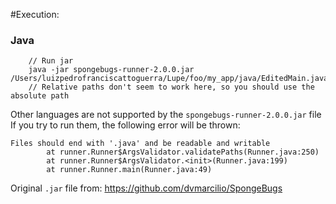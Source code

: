 #Execution:

### Java
```
    // Run jar
    java -jar spongebugs-runner-2.0.0.jar /Users/luizpedrofranciscattoguerra/Lupe/foo/my_app/java/EditedMain.java
    // Relative paths don't seem to work here, so you should use the absolute path
```

Other languages are not supported by the ```spongebugs-runner-2.0.0.jar``` file
If you try to run them, the following error will be thrown:
```
Files should end with '.java' and be readable and writable
        at runner.Runner$ArgsValidator.validatePaths(Runner.java:250)
        at runner.Runner$ArgsValidator.<init>(Runner.java:199)
        at runner.Runner.main(Runner.java:49)
```

Original ```.jar``` file from: https://github.com/dvmarcilio/SpongeBugs

